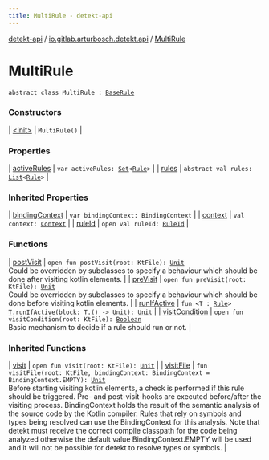 ```yaml
---
title: MultiRule - detekt-api
---
```


[detekt-api](../../index.html) / [io.gitlab.arturbosch.detekt.api](../index.html) / [MultiRule](./index.html)

# MultiRule

`abstract class MultiRule : `[`BaseRule`](../-base-rule/index.html)

### Constructors

| [&lt;init&gt;](-init-.html) | `MultiRule()` |

### Properties

| [activeRules](active-rules.html) | `var activeRules: `[`Set`](https://kotlinlang.org/api/latest/jvm/stdlib/kotlin.collections/-set/index.html)`<`[`Rule`](../-rule/index.html)`>` |
| [rules](rules.html) | `abstract val rules: `[`List`](https://kotlinlang.org/api/latest/jvm/stdlib/kotlin.collections/-list/index.html)`<`[`Rule`](../-rule/index.html)`>` |

### Inherited Properties

| [bindingContext](../-base-rule/binding-context.html) | `var bindingContext: BindingContext` |
| [context](../-base-rule/context.html) | `val context: `[`Context`](../-context/index.html) |
| [ruleId](../-base-rule/rule-id.html) | `open val ruleId: `[`RuleId`](../-rule-id.html) |

### Functions

| [postVisit](post-visit.html) | `open fun postVisit(root: KtFile): `[`Unit`](https://kotlinlang.org/api/latest/jvm/stdlib/kotlin/-unit/index.html)<br>Could be overridden by subclasses to specify a behaviour which should be done after visiting kotlin elements. |
| [preVisit](pre-visit.html) | `open fun preVisit(root: KtFile): `[`Unit`](https://kotlinlang.org/api/latest/jvm/stdlib/kotlin/-unit/index.html)<br>Could be overridden by subclasses to specify a behaviour which should be done before visiting kotlin elements. |
| [runIfActive](run-if-active.html) | `fun <T : `[`Rule`](../-rule/index.html)`> `[`T`](run-if-active.html#T)`.runIfActive(block: `[`T`](run-if-active.html#T)`.() -> `[`Unit`](https://kotlinlang.org/api/latest/jvm/stdlib/kotlin/-unit/index.html)`): `[`Unit`](https://kotlinlang.org/api/latest/jvm/stdlib/kotlin/-unit/index.html) |
| [visitCondition](visit-condition.html) | `open fun visitCondition(root: KtFile): `[`Boolean`](https://kotlinlang.org/api/latest/jvm/stdlib/kotlin/-boolean/index.html)<br>Basic mechanism to decide if a rule should run or not. |

### Inherited Functions

| [visit](../-base-rule/visit.html) | `open fun visit(root: KtFile): `[`Unit`](https://kotlinlang.org/api/latest/jvm/stdlib/kotlin/-unit/index.html) |
| [visitFile](../-base-rule/visit-file.html) | `fun visitFile(root: KtFile, bindingContext: BindingContext = BindingContext.EMPTY): `[`Unit`](https://kotlinlang.org/api/latest/jvm/stdlib/kotlin/-unit/index.html)<br>Before starting visiting kotlin elements, a check is performed if this rule should be triggered. Pre- and post-visit-hooks are executed before/after the visiting process. BindingContext holds the result of the semantic analysis of the source code by the Kotlin compiler. Rules that rely on symbols and types being resolved can use the BindingContext for this analysis. Note that detekt must receive the correct compile classpath for the code being analyzed otherwise the default value BindingContext.EMPTY will be used and it will not be possible for detekt to resolve types or symbols. |

